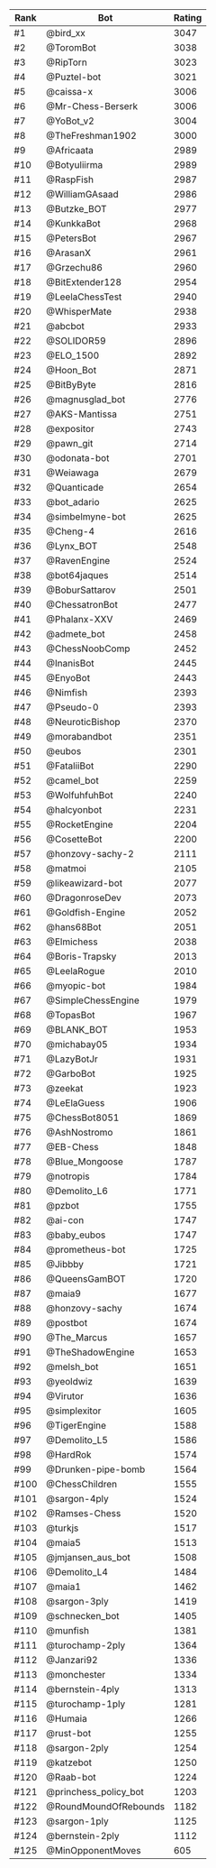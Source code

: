 Rank|Bot|Rating
---|---|---
#1|@bird_xx|3047
#2|@ToromBot|3038
#3|@RipTorn|3023
#4|@Puztel-bot|3021
#5|@caissa-x|3006
#6|@Mr-Chess-Berserk|3006
#7|@YoBot_v2|3004
#8|@TheFreshman1902|3000
#9|@Africaata|2989
#10|@Botyuliirma|2989
#11|@RaspFish|2987
#12|@WilliamGAsaad|2986
#13|@Butzke_BOT|2977
#14|@KunkkaBot|2968
#15|@PetersBot|2967
#16|@ArasanX|2961
#17|@Grzechu86|2960
#18|@BitExtender128|2954
#19|@LeelaChessTest|2940
#20|@WhisperMate|2938
#21|@abcbot|2933
#22|@SOLIDOR59|2896
#23|@ELO_1500|2892
#24|@Hoon_Bot|2871
#25|@BitByByte|2816
#26|@magnusglad_bot|2776
#27|@AKS-Mantissa|2751
#28|@expositor|2743
#29|@pawn_git|2714
#30|@odonata-bot|2701
#31|@Weiawaga|2679
#32|@Quanticade|2654
#33|@bot_adario|2625
#34|@simbelmyne-bot|2625
#35|@Cheng-4|2616
#36|@Lynx_BOT|2548
#37|@RavenEngine|2524
#38|@bot64jaques|2514
#39|@BoburSattarov|2501
#40|@ChessatronBot|2477
#41|@Phalanx-XXV|2469
#42|@admete_bot|2458
#43|@ChessNoobComp|2452
#44|@InanisBot|2445
#45|@EnyoBot|2443
#46|@Nimfish|2393
#47|@Pseudo-0|2393
#48|@NeuroticBishop|2370
#49|@morabandbot|2351
#50|@eubos|2301
#51|@FataliiBot|2290
#52|@camel_bot|2259
#53|@WolfuhfuhBot|2240
#54|@halcyonbot|2231
#55|@RocketEngine|2204
#56|@CosetteBot|2200
#57|@honzovy-sachy-2|2111
#58|@matmoi|2105
#59|@likeawizard-bot|2077
#60|@DragonroseDev|2073
#61|@Goldfish-Engine|2052
#62|@hans68Bot|2051
#63|@Elmichess|2038
#64|@Boris-Trapsky|2013
#65|@LeelaRogue|2010
#66|@myopic-bot|1984
#67|@SimpleChessEngine|1979
#68|@TopasBot|1967
#69|@BLANK_BOT|1953
#70|@michabay05|1934
#71|@LazyBotJr|1931
#72|@GarboBot|1925
#73|@zeekat|1923
#74|@LeElaGuess|1906
#75|@ChessBot8051|1869
#76|@AshNostromo|1861
#77|@EB-Chess|1848
#78|@Blue_Mongoose|1787
#79|@notropis|1784
#80|@Demolito_L6|1771
#81|@pzbot|1755
#82|@ai-con|1747
#83|@baby_eubos|1747
#84|@prometheus-bot|1725
#85|@Jibbby|1721
#86|@QueensGamBOT|1720
#87|@maia9|1677
#88|@honzovy-sachy|1674
#89|@postbot|1674
#90|@The_Marcus|1657
#91|@TheShadowEngine|1653
#92|@melsh_bot|1651
#93|@yeoldwiz|1639
#94|@Virutor|1636
#95|@simplexitor|1605
#96|@TigerEngine|1588
#97|@Demolito_L5|1586
#98|@HardRok|1574
#99|@Drunken-pipe-bomb|1564
#100|@ChessChildren|1555
#101|@sargon-4ply|1524
#102|@Ramses-Chess|1520
#103|@turkjs|1517
#104|@maia5|1513
#105|@jmjansen_aus_bot|1508
#106|@Demolito_L4|1484
#107|@maia1|1462
#108|@sargon-3ply|1419
#109|@schnecken_bot|1405
#110|@munfish|1381
#111|@turochamp-2ply|1364
#112|@Janzari92|1336
#113|@monchester|1334
#114|@bernstein-4ply|1313
#115|@turochamp-1ply|1281
#116|@Humaia|1266
#117|@rust-bot|1255
#118|@sargon-2ply|1254
#119|@katzebot|1250
#120|@Raab-bot|1224
#121|@princhess_policy_bot|1203
#122|@RoundMoundOfRebounds|1182
#123|@sargon-1ply|1125
#124|@bernstein-2ply|1112
#125|@MinOpponentMoves|605
